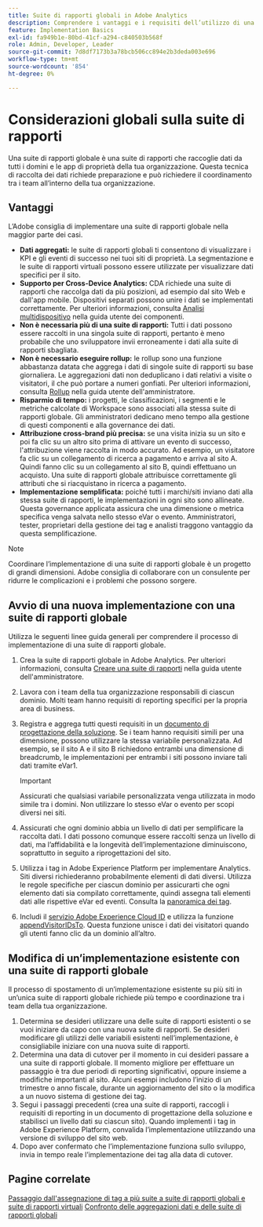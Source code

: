 ```yaml
---
title: Suite di rapporti globali in Adobe Analytics
description: Comprendere i vantaggi e i requisiti dell’utilizzo di una suite di rapporti globale.
feature: Implementation Basics
exl-id: fa949b1e-80bd-41cf-a294-c840503b568f
role: Admin, Developer, Leader
source-git-commit: 7d8df7173b3a78bcb506cc894e2b3deda003e696
workflow-type: tm+mt
source-wordcount: '854'
ht-degree: 0%

---
```


# Considerazioni globali sulla suite di rapporti

Una suite di rapporti globale è una suite di rapporti che raccoglie dati da tutti i domini e le app di proprietà della tua organizzazione. Questa tecnica di raccolta dei dati richiede preparazione e può richiedere il coordinamento tra i team all’interno della tua organizzazione.

## Vantaggi

L’Adobe consiglia di implementare una suite di rapporti globale nella maggior parte dei casi.

* **Dati aggregati:** le suite di rapporti globali ti consentono di visualizzare i KPI e gli eventi di successo nei tuoi siti di proprietà. La segmentazione e le suite di rapporti virtuali possono essere utilizzate per visualizzare dati specifici per il sito.
* **Supporto per Cross-Device Analytics:** CDA richiede una suite di rapporti che raccolga dati da più posizioni, ad esempio dal sito Web e dall&#39;app mobile. Dispositivi separati possono unire i dati se implementati correttamente. Per ulteriori informazioni, consulta [Analisi multidispositivo](../../components/cda/overview.md) nella guida utente dei componenti.
* **Non è necessaria più di una suite di rapporti:** Tutti i dati possono essere raccolti in una singola suite di rapporti, pertanto è meno probabile che uno sviluppatore invii erroneamente i dati alla suite di rapporti sbagliata.
* **Non è necessario eseguire rollup:** le rollup sono una funzione abbastanza datata che aggrega i dati di singole suite di rapporti su base giornaliera. Le aggregazioni dati non deduplicano i dati relativi a visite o visitatori, il che può portare a numeri gonfiati. Per ulteriori informazioni, consulta [Rollup](../../admin/admin/c-manage-report-suites/rollup-report-suite.md) nella guida utente dell&#39;amministratore.
* **Risparmio di tempo:** i progetti, le classificazioni, i segmenti e le metriche calcolate di Workspace sono associati alla stessa suite di rapporti globale. Gli amministratori dedicano meno tempo alla gestione di questi componenti e alla governance dei dati.
* **Attribuzione cross-brand più precisa:** se una visita inizia su un sito e poi fa clic su un altro sito prima di attivare un evento di successo, l&#39;attribuzione viene raccolta in modo accurato. Ad esempio, un visitatore fa clic su un collegamento di ricerca a pagamento e arriva al sito A. Quindi fanno clic su un collegamento al sito B, quindi effettuano un acquisto. Una suite di rapporti globale attribuisce correttamente gli attributi che si riacquistano in ricerca a pagamento.
* **Implementazione semplificata:** poiché tutti i marchi/siti inviano dati alla stessa suite di rapporti, le implementazioni in ogni sito sono allineate. Questa governance applicata assicura che una dimensione o metrica specifica venga salvata nello stesso eVar o evento. Amministratori, tester, proprietari della gestione dei tag e analisti traggono vantaggio da questa semplificazione.

>[!NOTE]
>
>Coordinare l’implementazione di una suite di rapporti globale è un progetto di grandi dimensioni. Adobe consiglia di collaborare con un consulente per ridurre le complicazioni e i problemi che possono sorgere.

## Avvio di una nuova implementazione con una suite di rapporti globale

Utilizza le seguenti linee guida generali per comprendere il processo di implementazione di una suite di rapporti globale.

1. Crea la suite di rapporti globale in Adobe Analytics. Per ulteriori informazioni, consulta [Creare una suite di rapporti](/help/admin/admin/c-manage-report-suites/c-new-report-suite/t-create-a-report-suite.md) nella guida utente dell&#39;amministratore.
1. Lavora con i team della tua organizzazione responsabili di ciascun dominio. Molti team hanno requisiti di reporting specifici per la propria area di business.
1. Registra e aggrega tutti questi requisiti in un [documento di progettazione della soluzione](solution-design.md). Se i team hanno requisiti simili per una dimensione, possono utilizzare la stessa variabile personalizzata. Ad esempio, se il sito A e il sito B richiedono entrambi una dimensione di breadcrumb, le implementazioni per entrambi i siti possono inviare tali dati tramite eVar1.

   >[!IMPORTANT]
   >
   >Assicurati che qualsiasi variabile personalizzata venga utilizzata in modo simile tra i domini. Non utilizzare lo stesso eVar o evento per scopi diversi nei siti.
1. Assicurati che ogni dominio abbia un livello di dati per semplificare la raccolta dati. I dati possono comunque essere raccolti senza un livello di dati, ma l’affidabilità e la longevità dell’implementazione diminuiscono, soprattutto in seguito a riprogettazioni del sito.
1. Utilizza i tag in Adobe Experience Platform per implementare Analytics. Siti diversi richiederanno probabilmente elementi di dati diversi. Utilizza le regole specifiche per ciascun dominio per assicurarti che ogni elemento dati sia compilato correttamente, quindi assegna tali elementi dati alle rispettive eVar ed eventi. Consulta la [panoramica dei tag](https://experienceleague.adobe.com/docs/experience-platform/tags/home.html?lang=it).
1. Includi il [servizio Adobe Experience Cloud ID](https://experienceleague.adobe.com/docs/id-service/using/home.html?lang=it) e utilizza la funzione [appendVisitorIDsTo](https://experienceleague.adobe.com/docs/id-service/using/id-service-api/methods/appendvisitorid.html?lang=it). Questa funzione unisce i dati dei visitatori quando gli utenti fanno clic da un dominio all’altro.

## Modifica di un’implementazione esistente con una suite di rapporti globale

Il processo di spostamento di un’implementazione esistente su più siti in un’unica suite di rapporti globale richiede più tempo e coordinazione tra i team della tua organizzazione.

1. Determina se desideri utilizzare una delle suite di rapporti esistenti o se vuoi iniziare da capo con una nuova suite di rapporti. Se desideri modificare gli utilizzi delle variabili esistenti nell’implementazione, è consigliabile iniziare con una nuova suite di rapporti.
2. Determina una data di cutover per il momento in cui desideri passare a una suite di rapporti globale. Il momento migliore per effettuare un passaggio è tra due periodi di reporting significativi, oppure insieme a modifiche importanti al sito. Alcuni esempi includono l’inizio di un trimestre o anno fiscale, durante un aggiornamento del sito o la modifica a un nuovo sistema di gestione dei tag.
3. Segui i passaggi precedenti (crea una suite di rapporti, raccogli i requisiti di reporting in un documento di progettazione della soluzione e stabilisci un livello dati su ciascun sito). Quando implementi i tag in Adobe Experience Platform, convalida l’implementazione utilizzando una versione di sviluppo del sito web.
4. Dopo aver confermato che l’implementazione funziona sullo sviluppo, invia in tempo reale l’implementazione dei tag alla data di cutover.

## Pagine correlate

[Passaggio dall&#39;assegnazione di tag a più suite a suite di rapporti globali e suite di rapporti virtuali](../../components/vrs/vrs-considerations.md)
[Confronto delle aggregazioni dati e delle suite di rapporti globali](../../admin/admin/c-manage-report-suites/rollup-report-suite.md)
